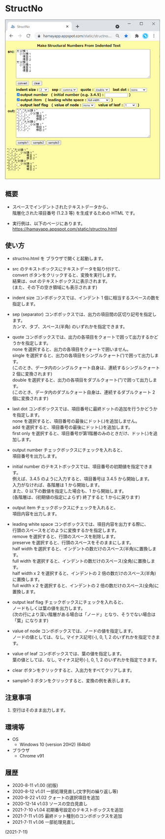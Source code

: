 # StructNo

![image](image.png)

## 概要
- スペースでインデントされたテキストデータから、  
  階層化された項目番号 (1.2.3 等) を生成するための HTML です。

- 実行例は、以下のページにあります。  
  https://hamayapp.appspot.com/static/structno.html


## 使い方
- structno.html を ブラウザで開くと起動します。

- src のテキストボックスにテキストデータを貼り付けて、  
  convert ボタンをクリックすると、変換を実行します。  
  結果は、out のテキストボックスに表示されます。  
  (また、その下の空き領域にも表示されます)

- indent size コンボボックスでは、インデント 1 個に相当するスペースの数を指定します。

- sep (separator) コンボボックスでは、出力の項目間の区切り記号を指定します。  
  カンマ、タブ、スペース(半角) のいずれかを指定できます。

- quote コンボボックスでは、出力の各項目をクォートで囲って出力するかどうかを指定します。  
  none を選択すると、出力の各項目をクォートで囲いません。  
  single を選択すると、出力の各項目をシングルクォート(')で囲って出力します。  
  (このとき、データ内のシングルクォート自身は、連続するシングルクォート 2 個に変換されます)  
  double を選択すると、出力の各項目をダブルクォート(")で囲って出力します。  
  (このとき、データ内のダブルクォート自身は、連続するダブルクォート 2 個に変換されます)

- last dot コンボボックスでは、項目番号に最終ドットの追加を行うかどうかを指定します。  
  none を選択すると、項目番号の最後にドット(.)を追加しません。  
  add を選択すると、項目番号の最後にドット(.)を追加します。  
  first only を選択すると、項目番号が第1階層のみのときだけ、ドット(.)を追加します。

- output number チェックボックスにチェックを入れると、  
  項目番号を出力します。

- initial number のテキストボックスでは、項目番号の初期値を指定できます。  
  例えば、3.4.5 のように入力すると、項目番号は 3.4.5 から開始します。  
  入力がなければ、各階層は 1 から開始します。  
  また、0 以下の数値を指定した場合も、1 から開始します。  
  (各階層は、(初期値の指定によらず) 終了すると 1 からに戻ります)

- output item チェックボックスにチェックを入れると、  
  項目内容を出力します。

- leading white space コンボボックスでは、項目内容を出力する際に、  
  行頭のスペースをどのように変換するかを指定します。  
  remove を選択すると、行頭のスペースを削除します。  
  preserve を選択すると、行頭のスペースをそのままにします。  
  half width を選択すると、インデントの数だけのスペース(半角)に置換します。  
  full width を選択すると、インデントの数だけのスペース(全角)に置換します。  
  half width x 2 を選択すると、インデントの 2 倍の数だけのスペース(半角)に置換します。  
  full width x 2 を選択すると、インデントの 2 倍の数だけのスペース(全角)に置換します。

- output leaf flag チェックボックスにチェックを入れると、  
  ノードもしくは葉の値を出力します。  
  (次の行により深い階層がある場合は「ノード」となり、そうでない場合は「葉」になります)


- value of node コンボボックスでは、ノードの値を指定します。  
  ノードの値としては、なし, マイナス記号(-), 0, 1, 2 のいずれかを指定できます。

- value of leaf コンボボックスでは、葉の値を指定します。  
  葉の値としては、なし, マイナス記号(-), 0, 1, 2 のいずれかを指定できます。

- clear ボタンをクリックすると、入出力をすべてクリアします。

- sample1-3 ボタンをクリックすると、変換の例を表示します。


## 注意事項
1. 空行はそのまま出力します。


## 環境等
- OS
  - Windows 10 (version 20H2) (64bit)
- ブラウザ
  - Chrome v91

## 履歴
- 2020-8-11  v1.00 (初版)
- 2020-8-12  v1.01 一部処理見直し(文字列の繰り返し等)
- 2020-8-22  v1.02 クォートの選択項目を追加
- 2020-12-14 v1.03 ソースの空白見直し
- 2021-7-10  v1.04 初期番号設定のテキストボックスを追加
- 2021-7-11  v1.05 最終ドット種別のコンボボックスを追加
- 2021-7-11  v1.06 一部処理見直し


(2021-7-11)
